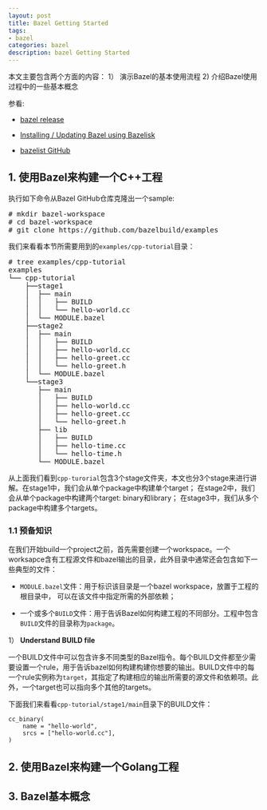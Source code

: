 ```yaml
---
layout: post
title: Bazel Getting Started
tags:
- bazel
categories: bazel
description: bazel Getting Started
---
```


本文主要包含两个方面的内容： 1） 演示Bazel的基本使用流程 2) 介绍Bazel使用过程中的一些基本概念

参看:

- [bazel release](https://github.com/bazelbuild/bazel/releases)

- [Installing / Updating Bazel using Bazelisk](https://bazel.build/install/bazelisk)

- [bazelist GitHub](https://github.com/bazelbuild/bazelisk)




<!-- more -->

## 1. 使用Bazel来构建一个C++工程

执行如下命令从Bazel GitHub仓库克隆出一个sample:
<pre>
# mkdir bazel-workspace
# cd bazel-workspace
# git clone https://github.com/bazelbuild/examples
</pre>
我们来看看本节所需要用到的`examples/cpp-tutorial`目录：
<pre>
# tree examples/cpp-tutorial
examples
└── cpp-tutorial
    ├──stage1
    │  ├── main
    │  │   ├── BUILD
    │  │   └── hello-world.cc
    │  └── MODULE.bazel
    ├──stage2
    │  ├── main
    │  │   ├── BUILD
    │  │   ├── hello-world.cc
    │  │   ├── hello-greet.cc
    │  │   └── hello-greet.h
    │  └── MODULE.bazel
    └──stage3
       ├── main
       │   ├── BUILD
       │   ├── hello-world.cc
       │   ├── hello-greet.cc
       │   └── hello-greet.h
       ├── lib
       │   ├── BUILD
       │   ├── hello-time.cc
       │   └── hello-time.h
       └── MODULE.bazel
</pre>

从上面我们看到`cpp-turorial`包含3个stage文件夹，本文也分3个stage来进行讲解。在stage1中，我们会从单个package中构建单个target； 在stage2中，我们会从单个package中构建两个target: binary和library； 在stage3中，我们从多个package中构建多个targets。

### 1.1 预备知识
在我们开始build一个project之前，首先需要创建一个workspace。一个worksapce含有工程源文件和bazel输出的目录，此外目录中通常还会包含如下一些典型的文件：

- `MODULE.bazel`文件：用于标识该目录是一个bazel workspace，放置于工程的根目录中， 可以在该文件中指定所需的外部依赖；

- 一个或多个`BUILD`文件：用于告诉Bazel如何构建工程的不同部分。工程中包含`BUILD`文件的目录称为`package`。

1） **Understand BUILD file**

一个BUILD文件中可以包含许多不同类型的Bazel指令。每个BUILD文件都至少需要设置一个rule，用于告诉bazel如何构建构建你想要的输出。BUILD文件中的每一个rule实例称为`target`，其指定了构建相应的输出所需要的源文件和依赖项。此外，一个target也可以指向多个其他的targets。

下面我们来看看`cpp-tutorial/stage1/main`目录下的BUILD文件：

```
cc_binary(
    name = "hello-world",
    srcs = ["hello-world.cc"],
)
```




## 2. 使用Bazel来构建一个Golang工程

## 3. Bazel基本概念
